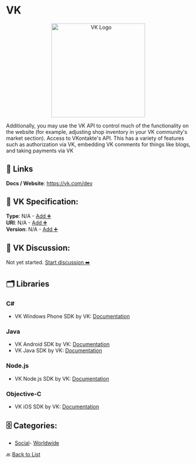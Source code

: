 # VK
<p align="center">
    <img width="256" src="https://raw.githubusercontent.com/apis-list/apis-list/main/apis/vk/logo_256x256.png" alt="VK Logo"/>
</p>
Additionally, you may use the VK API to control much of the functionality on the website (for example, adjusting shop inventory in your VK community's market section). Access to VKontakte's API. This has a variety of features such as authorization via VK, embedding VK comments for things like blogs, and taking payments via VK

##  🔗 Links
**Docs / Website**: https://vk.com/dev

## 🧬 VK Specification:
**Type**: N/A - [Add ➕](https://github.com/apis-list/apis-list/edit/main/apis.yaml#18983)  
**URI**: N/A - [Add ➕](https://github.com/apis-list/apis-list/edit/main/apis.yaml#18983)  
**Version**: N/A - [Add ➕](https://github.com/apis-list/apis-list/edit/main/apis.yaml#18983)

## 💬 VK Discussion:
Not yet started. [Start discussion ➡️](https://github.com/apis-list/apis-list/discussions/new)

## 🗂️ Libraries
### C#
- VK Windows Phone SDK by VK: [Documentation](https://github.com/VKCOM/vk-windowsphone-sdk)
### Java
- VK Android SDK by VK: [Documentation](https://github.com/VKCOM/vk-android-sdk)
- VK Java SDK by VK: [Documentation](https://github.com/VKCOM/vk-java-sdk)
### Node.js
- VK Node.js SDK by VK: [Documentation](https://github.com/VKCOM/node-vk-call)
### Objective-C
- VK iOS SDK by VK: [Documentation](https://github.com/VKCOM/vk-ios-sdk)


## 🗄️ Categories:
- [Social](https://github.com/apis-list/apis-list#social-)- [Worldwide](https://github.com/apis-list/apis-list#worldwide-)

🔙  [Back to List](https://github.com/apis-list/apis-list)
